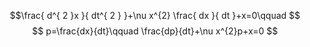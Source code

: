 $$\frac{ d^{ 2 }x }{ dt^{ 2 } }+\nu x^{2} \frac{ dx }{ dt }+x=0\qquad $$
$$
p=\frac{dx}{dt}\qquad \frac{dp}{dt}+\nu x^{2}p+x=0
$$





